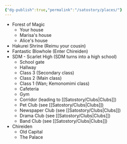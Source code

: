 ```yaml
---
{"dg-publish":true,"permalink":"/satostory/places/"}
---
```


- Forest of Magic
	- Your house
	- Marisa's house
	- Alice's house
- Hakurei Shrine (Reimu your cousin)
- Fantastic Blowhole (Enter Chireiden)
- SDM - Scarlet High (SDM turns into a high school)
	- School gate
	- Hallway
	- Class 3 (Secondary class)
	- Class 2 (Main class)
	- Class 1 (Wan; Kemonomimi class)
	- Cafeteria
	- Gym
	- Corridor (leading to [[Satostory/Clubs\|Clubs]])
	- Pet Club (see [[Satostory/Clubs\|Clubs]])
	- Newspaper Club (see [[Satostory/Clubs\|Clubs]])
	- Drama Club (see [[Satostory/Clubs\|Clubs]])
	- Band Club (see [[Satostory/Clubs\|Clubs]])
- Chireiden
	- Old Capital
	- The Palace
